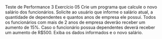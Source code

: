 Teste de Performance 3
Exercício 05
Crie um programa que calcule o novo salário dos funcionários. Solicite ao usuário que informe o salário atual, a quantidade de dependentes e quantos anos de empresa ele possui. Todos os funcionários com mais de 2 anos de empresa deverão receber um aumento de 15%. Caso o funcionário possua dependentes deverá receber um aumento de R$500. Exiba os dados informados e o novo salário.
